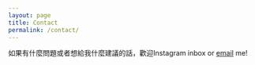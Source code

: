 ```yaml
---
layout: page
title: Contact
permalink: /contact/
---
```


如果有什麼問題或者想給我什麼建議的話，歡迎Instagram inbox or [email](mailto:{{site.email}}) me!

